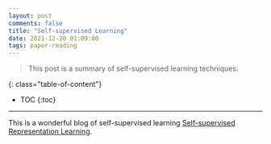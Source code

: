 ```yaml
---
layout: post
comments: false
title: "Self-supervised Learning"
date: 2021-12-20 01:09:00
tags: paper-reading
---
```


> This post is a summary of self-supervised learning techniques.


<!--more-->

{: class="table-of-content"}
* TOC
{:toc}

---

This is a wonderful blog of self-supervised learning [Self-supervised Representation Learning](https://lilianweng.github.io/lil-log/2019/11/10/self-supervised-learning.html).
